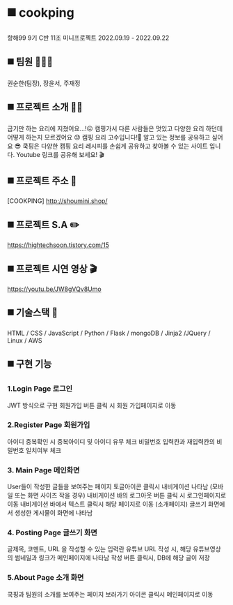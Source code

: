 # ◼️ cookping 
항해99 9기 C반 11조 미니프로젝트
2022.09.19 - 2022.09.22 

## ◼️ 팀원 👨‍👧‍👦
권순한(팀장), 장윤서, 주재정

## ◼️ 프로젝트 소개 👩‍🏫
굽기만 하는 요리에 지쳤어요...!😖 
캠핑가서 다른 사람들은 멋있고 다양한 요리 하던데 어떻게 하는지 모르겠어요 😓
캠핑 요리 고수입니다!🧐 알고 있는 정보를 공유하고 싶어요 😎
쿡핑은 다양한 캠핑 요리 레시피를 손쉽게 공유하고 찾아볼 수 있는 사이트 입니다.
Youtube 링크를 공유해 보세요! 🎬

## ◼️ 프로젝트 주소 📍
[COOKPING] http://shoumini.shop/

## ◼️ 프로젝트 S.A ✏️
https://hightechsoon.tistory.com/15

## ◼️ 프로젝트 시연 영상 🎬
https://youtu.be/JW8gVQv8Umo


## ◼️ 기술스택 🔨
HTML / CSS / JavaScript / Python / Flask / mongoDB / Jinja2 /JQuery / Linux / AWS 

## ◼️ 구현 기능 
### 1.Login Page 로그인
JWT 방식으로 구현
회원가입 버튼 클릭 시 회원 가입페이지로 이동

### 2.Register Page 회원가입
아이디 중복확인 시 중복아이디 및 아이디 유무 체크
비밀번호 입력칸과 재입력칸의 비밀번호 일치여부 체크

### 3. Main Page 메인화면
User들이 작성한 글들을 보여주는 페이지
토글아이콘 클릭시 내비게이션 나타남 (모바일 또는 화면 사이즈 작을 경우)
내비게이션 바의 로그아웃 버튼 클릭 시 로그인페이지로 이동 
내비게이션 바에서 텍스트 클릭시 해당 페이지로 이동 (소개페이지)
글쓰기 화면에서 생성한 게시물이 화면에 나타남

### 4. Posting Page 글쓰기 화면
글제목, 코멘트, URL 을 작성할 수 있는 입력란 
유튜브 URL 작성 시, 해당 유튜브영상의 썸네일과 링크가 
메인페이지에 나타남
작성 버튼 클릭시, DB에 해당 글이 저장

### 5.About Page 소개 화면
쿡핑과 팀원의 소개를 보여주는 페이지 
보러가기 아이콘 클릭시 메인페이지로 이동

